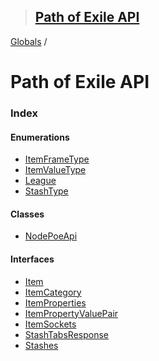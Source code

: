 > ## [Path of Exile API](README.md)

[Globals](globals.md) /

# Path of Exile API

### Index

#### Enumerations

* [ItemFrameType](enums/itemframetype.md)
* [ItemValueType](enums/itemvaluetype.md)
* [League](enums/league.md)
* [StashType](enums/stashtype.md)

#### Classes

* [NodePoeApi](classes/nodepoeapi.md)

#### Interfaces

* [Item](interfaces/item.md)
* [ItemCategory](interfaces/itemcategory.md)
* [ItemProperties](interfaces/itemproperties.md)
* [ItemPropertyValuePair](interfaces/itempropertyvaluepair.md)
* [ItemSockets](interfaces/itemsockets.md)
* [StashTabsResponse](interfaces/stashtabsresponse.md)
* [Stashes](interfaces/stashes.md)